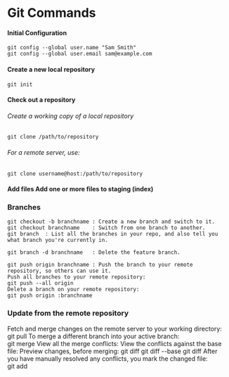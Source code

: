 # Git Commands


#### Initial Configuration

```
git config --global user.name "Sam Smith"
git config --global user.email sam@example.com
```

#### Create a new local repository

```
git init
```

#### Check out a repository

###### Create a working copy of a local repository

```
git clone /path/to/repository
```
###### For a remote server, use:

```
git clone username@host:/path/to/repository
```


#### Add files	Add one or more files to staging (index)	


### Branches
```
git checkout -b branchname : Create a new branch and switch to it.
git checkout branchname    : Switch from one branch to another.	 
git branch  : List all the branches in your repo, and also tell you what branch you're currently in.
	
git branch -d branchname   : Delete the feature branch.

git push origin branchname : Push the branch to your remote repository, so others can use it.
Push all branches to your remote repository:	
git push --all origin
Delete a branch on your remote repository:	
git push origin :branchname

```

### Update from the remote repository
Fetch and merge changes on the remote server to your working directory:	git pull
To merge a different branch into your active branch:	
git merge <branchname>
View all the merge conflicts:
View the conflicts against the base file:
Preview changes, before merging:
git diff
git diff --base <filename>
git diff <sourcebranch> <targetbranch>
After you have manually resolved any conflicts, you mark the changed file:	
git add <filename>
